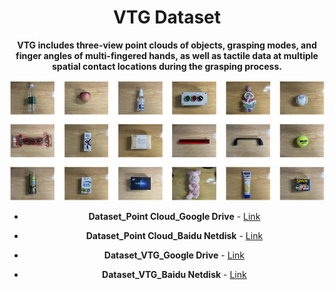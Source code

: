 <div align="center">

# VTG Dataset

**VTG includes three-view point clouds of objects, grasping modes, and finger angles of multi-fingered hands, as well as tactile data at multiple spatial contact locations during the grasping process.**

<img src="https://github.com/yanyuhang1024/VTG/blob/main/Figures/Grasp%20object.png" width="600px">

- **Dataset_Point Cloud_Google Drive** - [Link](https://drive.google.com/drive/u/2/folders/1CQiMPBEVvRMrDBSIRVeuwyuUOCOesfMc)
- **Dataset_Point Cloud_Baidu Netdisk** - [Link](https://drive.google.com/drive/u/2/folders/1CQiMPBEVvRMrDBSIRVeuwyuUOCOesfMc)

- **Dataset_VTG_Google Drive** - [Link](https://drive.google.com/drive/u/2/folders/1CQiMPBEVvRMrDBSIRVeuwyuUOCOesfMc)
- **Dataset_VTG_Baidu Netdisk** - [Link](https://drive.google.com/drive/u/2/folders/1CQiMPBEVvRMrDBSIRVeuwyuUOCOesfMc)

